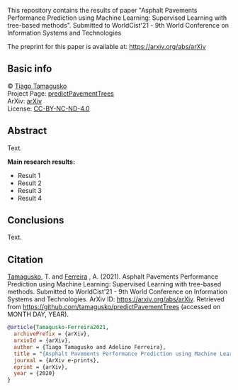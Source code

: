 This repository contains the results of paper "Asphalt Pavements Performance Prediction using Machine Learning: Supervised Learning with tree-based methods". Submitted to WorldCist'21 - 9th World Conference on Information Systems and Technologies

The preprint for this paper is available at: https://arxiv.org/abs/arXiv

## Basic info
© [Tiago Tamagusko](https://tamagusko.github.io)  
Project Page: [predictPavementTrees](https://github.com/tamagusko/predictPavementTrees)  
ArXiv: [arXiv](https://arxiv.org/abs/arXiv)   
License: [CC-BY-NC-ND-4.0](/LICENSE)

## Abstract
Text.

**Main research results:**

- Result 1
- Result 2
- Result 3
- Result 4

## Conclusions
Text.

## Citation
[Tamagusko](https://orcid.org/0000-0003-0502-6472), T. and [Ferreira](https://orcid.org/0000-0002-1681-0759)
, A. (2021). Asphalt Pavements Performance Prediction using Machine Learning: Supervised Learning with tree-based methods. Submitted to WorldCist'21 - 9th World Conference on Information Systems and Technologies. ArXiv ID: https://arxiv.org/abs/arXiv. Retrieved from https://github.com/tamagusko/predictPavementTrees (accessed on MONTH DAY, YEAR).

```bibtex
@article{Tamagusko-Ferreira2021,
  archivePrefix = {arXiv},
  arxivId = {arXiv},
  author = {Tiago Tamagusko and Adelino Ferreira},
  title = "{Asphalt Pavements Performance Prediction using Machine Learning: Supervised Learning with tree-based methods}",
  journal = {ArXiv e-prints},
  eprint = {arXiv},
  year = {2020}
}
```
